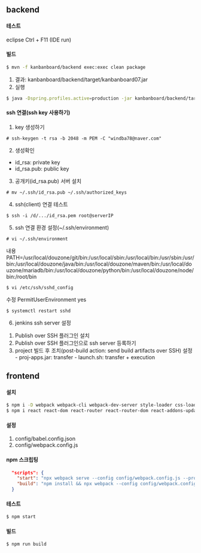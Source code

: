 ## backend
#### 테스트
eclipse Ctrl + F11 (IDE run)

#### 빌드
```sh
$ mvn -f kanbanboard/backend exec:exec clean package
```
1. 결과: kanbanboard/backend/target/kanbanboard07.jar
2. 실행
```sh
$ java -Dspring.profiles.active=production -jar kanbanboard/backend/target/kanbanboard07.jar
```

#### ssh 연결(ssh key 사용하기)
1. key 생성하기
```
# ssh-keygen -t rsa -b 2048 -m PEM -C "windba78@naver.com"
```

2. 생성확인
  - id_rsa: private key
  - id_rsa.pub: public key

3. 공개키(id_rsa.pub) 서버 설치
```
# mv ~/.ssh/id_rsa.pub ~/.ssh/authorized_keys
```

4. ssh(client) 연결 테스트
```
$ ssh -i /d/.../id_rsa.pem root@serverIP
```

5. ssh 연결 환경 설정(~/.ssh/environment)
```
# vi ~/.ssh/environment
```
내용
PATH=/usr/local/douzone/git/bin:/usr/local/sbin:/usr/local/bin:/usr/sbin:/usr/bin:/usr/local/douzone/java/bin:/usr/local/douzone/maven/bin:/usr/local/douzone/mariadb/bin:/usr/local/douzone/python/bin:/usr/local/douzone/node/bin:/root/bin

```
$ vi /etc/ssh/sshd_config
```
수정
PermitUserEnvironment yes

```
$ systemctl restart sshd
```

6. jenkins ssh server 설정
  1) Publish over SSH 플러그인 설치
  2) Publish over SSH 플러그인으로 ssh server 등록하기
  3) project 빌드 후 조치(post-build action: send build artifacts over SSH) 설정
    - proj-apps.jar: transfer
    - launch.sh: transfer + execution

## frontend
#### 설치
```sh
$ npm i -D webpack webpack-cli webpack-dev-server style-loader css-loader node-sass sass-loader babel-loader @babel/core @babel/cli @babel/preset-env @babel/preset-react @babel/plugin-transform-runtime @babel/plugin-syntax-throw-expressions
$ npm i react react-dom react-router react-router-dom react-addons-update prop-types
```

#### 설정
1. config/babel.config.json
2. config/webpack.config.js

#### npm 스크립팅
```json
  "scripts": {
    "start": "npx webpack serve --config config/webpack.config.js --progress --mode development",
    "build": "npm install && npx webpack --config config/webpack.config.js --mode production"
  }
```

#### 테스트
```sh
$ npm start
```

#### 빌드
```sh
$ npm run build
```